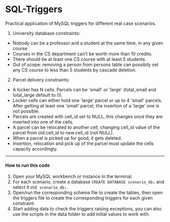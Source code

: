 # SQL-Triggers

Practical application of MySQL triggers for different real case scenarios.

1. University database constraints:
* Nobody can be a professor and a student at the same time, in any given course
* Courses in the CS department can't be worth more than 10 credits.
* There should be at least one CS course with at least 5 students.
* Out of scope: removing a person from persons table can possibily set any CS course to less than 5 students by cascade deletion.

2. Parcel delivery constraints:
* A locker has N cells. Parcels can be 'small' or 'large' (total_small and total_large default to 0).
* Locker cells can either hold one 'large' parcel or up to 4 'small' parcels. After getting at least one 'small' parcel, the insertion of a 'large' one is not possible.
* Parcels are created with cell_id set to NULL, this changes once they are inserted into one of the cells.
* A parcel can be relocated to another cell, changing cell_id value of the parcel from old.cell_id to new.cell_id (not NULL).
* When a parcel is picked up for good, it gets deleted.
* Insertion, relocation and pick up of the parcel must update the cells capacity accordingly.

---

#### How to run this code

1. Open your MySQL workbench or instance in the terminal.
2. For each scenario, create a database `CREATE DATABASE scenario_db;` and select it `USE scenario_db;`.
3. Open/run the corresponding schema file to create the tables, then open the triggers file to create the corresponding triggers for each given constraint.
4. Start adding data to check the triggers raising exceptions, you can also use the scripts in the data folder to add initial values to work with.

